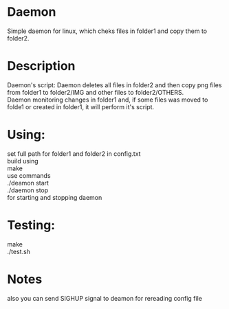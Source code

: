 # Daemon
Simple daemon for linux, which cheks files in folder1 and copy them to folder2.

# Description
Daemon's script: Daemon deletes all files in folder2 and then copy png files from folder1 to folder2/IMG and other files to folder2/OTHERS.  
Daemon monitoring changes in folder1 and, if some files was moved to folde1 or created in folder1, it will perform it's script.

# Using: 
set full path for folder1 and folder2 in config.txt  
build using  
make  
use commands  
./deamon start   
./daemon stop   
for starting and stopping daemon  

# Testing:
make  
./test.sh

# Notes
also you can send SIGHUP signal to deamon for rereading config file  
